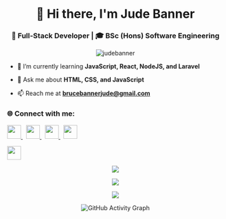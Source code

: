 <h1 align="center">👋 Hi there, I'm Jude Banner</h1>
<h3 align="center">🚀 Full-Stack Developer | 🎓 BSc (Hons) Software Engineering</h3>

<p align="center"> 
  <img src="https://komarev.com/ghpvc/?username=judebanner&label=Profile%20views&color=0e75b6&style=flat" alt="judebanner" />
</p>

- 🌱 I’m currently learning **JavaScript, React, NodeJS, and Laravel**

- 💬 Ask me about **HTML, CSS, and JavaScript**

- 📫 Reach me at **[brucebannerjude@gmail.com](mailto:brucebannerjude@gmail.com)**

<h3 align="left">🌐 Connect with me:</h3>
<p align="left">
  <a href="https://www.linkedin.com/in/jude-sukirthan-71a959252/" target="blank">
    <img src="https://img.shields.io/badge/LinkedIn-0077B5?style=for-the-badge&logo=linkedin&logoColor=white" height="32" />
  </a>&nbsp;
  <a href="https://twitter.com/jude_banne12650" target="blank">
    <img src="https://img.shields.io/badge/Twitter-1DA1F2?style=for-the-badge&logo=twitter&logoColor=white" height="32" />
  </a>&nbsp;
  <a href="https://www.instagram.com/judebanner/" target="blank">
    <img src="https://img.shields.io/badge/Instagram-E4405F?style=for-the-badge&logo=instagram&logoColor=white" height="32" />
  </a>&nbsp;
  <a href="https://www.youtube.com/channel/UChra_HMXShInXCQ4NjfeHMA" target="blank">
    <img src="https://img.shields.io/badge/YouTube-FF0000?style=for-the-badge&logo=youtube&logoColor=white" height="32" />
  </a>
</p>

<p align="left">
  <a href="https://github.com/Judebanner" target="blank">
    <img src="https://img.shields.io/badge/GitHub-100000?style=for-the-badge&logo=github&logoColor=white" height="32" />
  </a>
</p>

<p align="center">
  <img src="https://github-readme-stats.vercel.app/api?username=judebanner&theme=gotham&hide_border=true&include_all_commits=true&count_private=true" />
</p>

<p align="center">
  <img src="https://github-readme-streak-stats.herokuapp.com/?user=judebanner&theme=gotham&hide_border=true" />
</p>

<p align="center">
  <img src="https://github-readme-stats.vercel.app/api/top-langs/?username=judebanner&theme=gotham&hide_border=true&include_all_commits=true&count_private=true&layout=compact" />
</p>

<!-- GitHub Activity Graph -->
<p align="center">
  <img src="https://activity-graph.herokuapp.com/graph?username=judebanner&theme=react-dark&hide_border=true" alt="GitHub Activity Graph" />
</p>
